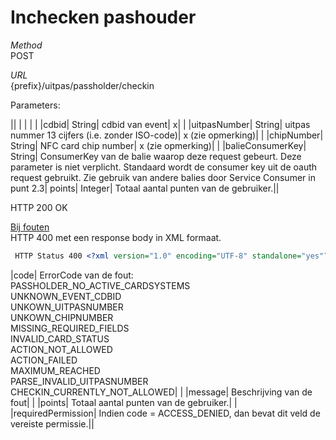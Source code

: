 ---
---

# Inchecken pashouder

_Method_<br> POST

_URL_<br> {prefix}/uitpas/passholder/checkin

Parameters:

 

|| | | | |
|cdbid| String| cdbid van event| x| |
|uitpasNumber| String| uitpas nummer 13 cijfers (i.e. zonder ISO-code)| x (zie opmerking)| |
|chipNumber| String| NFC card chip number| x (zie opmerking)| |
|balieConsumerKey| String| ConsumerKey van de balie waarop deze request gebeurt. Deze parameter is niet verplicht. Standaard wordt de consumer key uit de oauth request gebruikt. Zie gebruik van andere balies door Service Consumer in punt 2.3| points| Integer| Totaal aantal punten van de gebruiker.||

HTTP 200 OK

<u>Bij fouten</u><br> HTTP 400 met een response body in XML formaat.


~~~xml
 HTTP Status 400 <?xml version="1.0" encoding="UTF-8" standalone="yes"?> <response>     <code>MAXIMUM_REACHED</code>     <message>Punt al gespaard (max. 1 / Week)</message>     <points>12</points> </response> 
~~~
 

|code| ErrorCode van de fout:<br> PASSHOLDER\_NO\_ACTIVE\_CARDSYSTEMS<br> UNKNOWN\_EVENT\_CDBID<br> UNKOWN\_UITPASNUMBER<br> UNKOWN\_CHIPNUMBER<br> MISSING\_REQUIRED\_FIELDS<br> INVALID\_CARD\_STATUS<br> ACTION\_NOT\_ALLOWED<br> ACTION\_FAILED<br> MAXIMUM\_REACHED<br> PARSE\_INVALID\_UITPASNUMBER<br> CHECKIN\_CURRENTLY\_NOT\_ALLOWED| |
|message| Beschrijving van de fout| |
|points| Totaal aantal punten van de gebruiker.| |
|requiredPermission| Indien code = ACCESS\_DENIED, dan bevat dit veld de vereiste permissie.||

